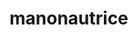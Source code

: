 # manonautrice
<!-- ## Project Overview:
My first React project - getting trending movies and movies info from api. The React Movie Info App is a web application designed to provide users with comprehensive movie information sourced from an external API. The primary goal of this project is to create a user-friendly interface for searching and exploring movie details, including cast, and reviews.

## Project Specifications:
Trending Movies: Users can follow up best 20 trending movies nowadays.
Movie Search: Users can search for movies by title, allowing for easy discovery of films they are interested in.
Movie Details: The app provides detailed information about each movie, including its title, release year, genre, and an average score.
Cast: Users can explore the actors involved in the making of each movie.
Reviews: Users can check all the reviews lefting about movies.
In this project was used React (params/location/refs/routes/route/hashroute/sharedlayout/states/hooks/API/props/libraries/modernNormalize/styledComponents/ReactLoaderSpinner/axios/ReactHotToast/ReactToastife/ReactIcons etc...)

## Technology Stack:
Front-End Framework: React
API Integration: Utilizes a movie information API for data retrieval.
Styling: by Styled Component.
Project Purpose:
The project serves both as a showcase of React development skills and as a practical tool for movie enthusiasts to quickly access movie-related information in one place.

## Challenges Faced:
Implementing API integration to fetch movie data in real-time by axios.
Designing an intuitive and visually appealing user interface.
Handling error responses from the API gracefully to ensure a seamless user experience.
Learning Outcomes:
Through this project, I gained valuable experience in React, state management, API integration, and user interface design. It also reinforced my problem-solving skills and the importance of handling data asynchronously in web applications.

## Future Enhancements:
While the current version of the app provides essential movie information, future enhancements could include user accounts, the ability to save favorite movies.

## Feedback:
I welcome feedback and suggestions from users to improve the application's functionality and user experience.

Thanks to themoviedb.org API for making this project possible!
## Languages and Tools:
HTML5 CSS3 JavaScript git react Styled Components figma

## Connect with me:
linkedin github stackoverflow dribbble behance
